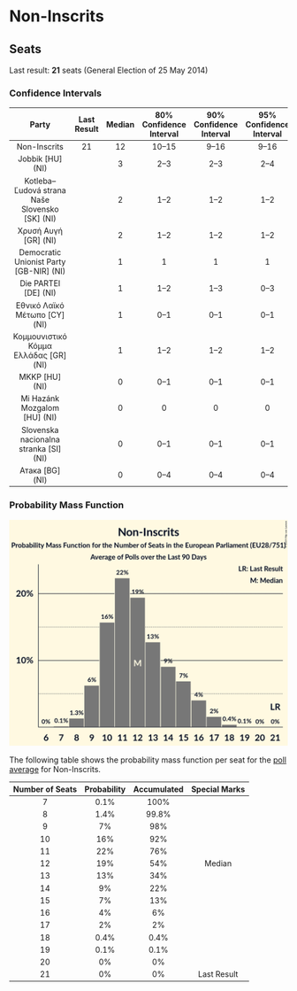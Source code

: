 # Non-Inscrits

## Seats

Last result: **21** seats (General Election of 25 May 2014)

### Confidence Intervals

| Party | Last Result | Median | 80% Confidence Interval | 90% Confidence Interval | 95% Confidence Interval | 99% Confidence Interval |
|:-----:|:-----------:|:------:|:-----------------------:|:-----------------------:|:-----------------------:|:-----------------------:|
| Non-Inscrits | 21 | 12 | 10–15 | 9–16 | 9–16 | 8–17 |
| Jobbik [HU] (NI) | | 3 | 2–3 | 2–3 | 2–4 | 2–4 |
| Kotleba–Ľudová strana Naše Slovensko [SK] (NI) | | 2 | 1–2 | 1–2 | 1–2 | 1–2 |
| Χρυσή Αυγή [GR] (NI) | | 2 | 1–2 | 1–2 | 1–2 | 1–2 |
| Democratic Unionist Party [GB-NIR] (NI) | | 1 | 1 | 1 | 1 | 1 |
| Die PARTEI [DE] (NI) | | 1 | 1–2 | 1–3 | 0–3 | 0–3 |
| Εθνικό Λαϊκό Μέτωπο [CY] (NI) | | 1 | 0–1 | 0–1 | 0–1 | 0–1 |
| Κομμουνιστικό Κόμμα Ελλάδας [GR] (NI) | | 1 | 1–2 | 1–2 | 1–2 | 1–2 |
| MKKP [HU] (NI) | | 0 | 0–1 | 0–1 | 0–1 | 0–1 |
| Mi Hazánk Mozgalom [HU] (NI) | | 0 | 0 | 0 | 0 | 0 |
| Slovenska nacionalna stranka [SI] (NI) | | 0 | 0–1 | 0–1 | 0–1 | 0–1 |
| Атака [BG] (NI) | | 0 | 0–4 | 0–4 | 0–4 | 0–4 |

### Probability Mass Function

![Graph with seats probability mass function not yet produced](average-2019-05-26-seats-pmf-non-inscrits.png "Seats Probability Mass Function")

The following table shows the probability mass function per seat for the [poll average](average-2019-05-26.html) for Non-Inscrits.

| Number of Seats | Probability | Accumulated | Special Marks |
|:---------------:|:-----------:|:-----------:|:-------------:|
| 7 | 0.1% | 100% |  |
| 8 | 1.4% | 99.8% |  |
| 9 | 7% | 98% |  |
| 10 | 16% | 92% |  |
| 11 | 22% | 76% |  |
| 12 | 19% | 54% | Median |
| 13 | 13% | 34% |  |
| 14 | 9% | 22% |  |
| 15 | 7% | 13% |  |
| 16 | 4% | 6% |  |
| 17 | 2% | 2% |  |
| 18 | 0.4% | 0.4% |  |
| 19 | 0.1% | 0.1% |  |
| 20 | 0% | 0% |  |
| 21 | 0% | 0% | Last Result |



